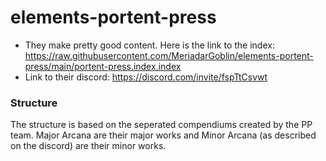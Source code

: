 # elements-portent-press
- They make pretty good content. Here is the link to the index: https://raw.githubusercontent.com/MeriadarGoblin/elements-portent-press/main/portent-press.index.index
- Link to their discord: https://discord.com/invite/fspTtCsvwt

### Structure

The structure is based on the seperated compendiums created by the PP team. Major Arcana are their major works and Minor Arcana (as described on the discord) are their minor works. 